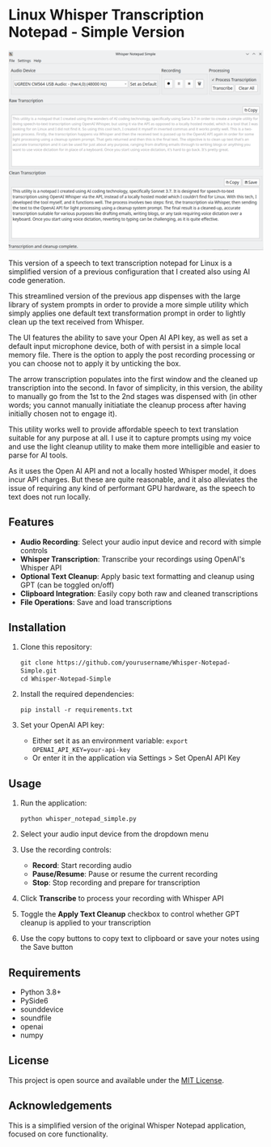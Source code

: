 #  Linux Whisper Transcription Notepad - Simple Version 

![alt text](screenshots/3.png)

 This version of a speech to text transcription notepad for Linux is a simplified version of a previous configuration that I created also using AI code generation. 

 This streamlined version of the previous app dispenses with the large library of system prompts in order to provide a more simple utility which simply applies one default text transformation prompt in order to lightly clean up the text received from Whisper. 

 The UI features the ability to save your Open AI API key, as well as set a default input microphone device, both of with persist in a simple local memory file. There is the option to apply the post recording processing or you can choose not to apply it by unticking the box. 

 The arrow transcription populates into the first window and the cleaned up transcription into the second. In favor of simplicity, in this version, the ability to manually go from the 1st to the 2nd stages was dispensed with (in other words; you cannot manually initiatiate the cleanup process after having initially chosen not to engage it). 

 This utility works well to provide affordable speech to text translation suitable for any purpose at all. I use it to capture prompts using my voice and use the light cleanup utility to make them more intelligible and easier to parse for AI tools. 

 As it uses the Open AI API and not a locally hosted Whisper model, it does incur API charges. But these are quite reasonable, and it also alleviates the issue of requiring any kind of performant GPU hardware, as the speech to text does not run locally.

## Features

- **Audio Recording**: Select your audio input device and record with simple controls
- **Whisper Transcription**: Transcribe your recordings using OpenAI's Whisper API
- **Optional Text Cleanup**: Apply basic text formatting and cleanup using GPT (can be toggled on/off)
- **Clipboard Integration**: Easily copy both raw and cleaned transcriptions
- **File Operations**: Save and load transcriptions

## Installation

1. Clone this repository:
   ```
   git clone https://github.com/yourusername/Whisper-Notepad-Simple.git
   cd Whisper-Notepad-Simple
   ```

2. Install the required dependencies:
   ```
   pip install -r requirements.txt
   ```

3. Set your OpenAI API key:
   - Either set it as an environment variable: `export OPENAI_API_KEY=your-api-key`
   - Or enter it in the application via Settings > Set OpenAI API Key

## Usage

1. Run the application:
   ```
   python whisper_notepad_simple.py
   ```

2. Select your audio input device from the dropdown menu

3. Use the recording controls:
   - **Record**: Start recording audio
   - **Pause/Resume**: Pause or resume the current recording
   - **Stop**: Stop recording and prepare for transcription

4. Click **Transcribe** to process your recording with Whisper API

5. Toggle the **Apply Text Cleanup** checkbox to control whether GPT cleanup is applied to your transcription

6. Use the copy buttons to copy text to clipboard or save your notes using the Save button

## Requirements

- Python 3.8+
- PySide6
- sounddevice
- soundfile
- openai
- numpy

## License

This project is open source and available under the [MIT License](LICENSE).

## Acknowledgements

This is a simplified version of the original Whisper Notepad application, focused on core functionality.
